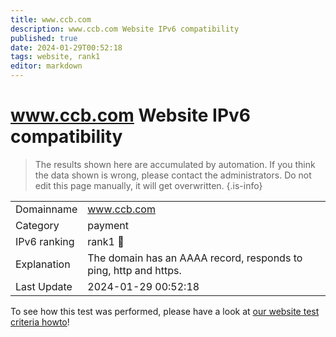 ```yaml
---
title: www.ccb.com
description: www.ccb.com Website IPv6 compatibility
published: true
date: 2024-01-29T00:52:18
tags: website, rank1
editor: markdown
---
```


# www.ccb.com Website IPv6 compatibility

> The results shown here are accumulated by automation. If you think the data shown is wrong, please contact the administrators. 
> Do not edit this page manually, it will get overwritten.
{.is-info}


|   |   |
| - | - |
| Domainname | www.ccb.com
| Category | payment |
| IPv6 ranking | rank1 :1st_place_medal: |
| Explanation | The domain has an AAAA record, responds to ping, http and https. |
| Last Update | 2024-01-29 00:52:18 |

To see how this test was performed, please have a look at [our website test criteria howto](/howto/testcriteria/website)!

